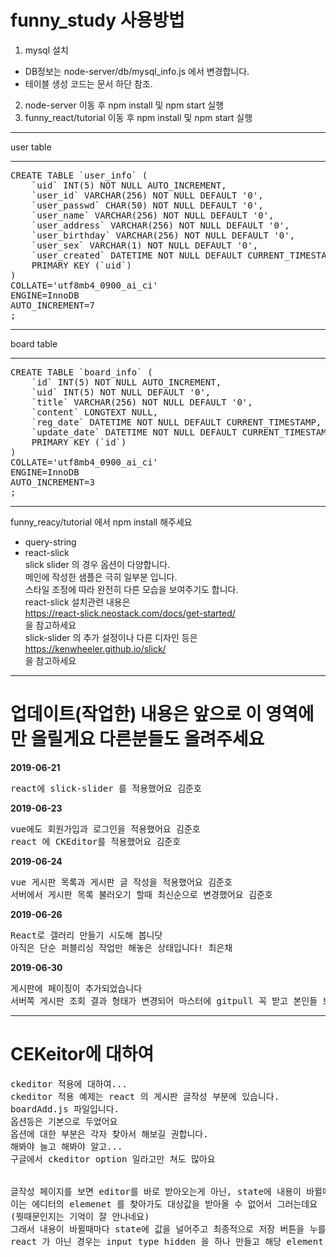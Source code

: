 funny_study 사용방법
=============
1. mysql 설치
+ DB정보는 node-server/db/mysql_info.js 에서 변경합니다.
+ 테이블 생성 코드는 문서 하단 참조.
2. node-server 이동 후 npm install 및 npm start 실행
3. funny_react/tutorial 이동 후 npm install 및 npm start 실행

* * *
user table
* * *
<pre>
CREATE TABLE `user_info` (
	`uid` INT(5) NOT NULL AUTO_INCREMENT,
	`user_id` VARCHAR(256) NOT NULL DEFAULT '0',
	`user_passwd` CHAR(50) NOT NULL DEFAULT '0',
	`user_name` VARCHAR(256) NOT NULL DEFAULT '0',
	`user_address` VARCHAR(256) NOT NULL DEFAULT '0',
	`user_birthday` VARCHAR(256) NOT NULL DEFAULT '0',
	`user_sex` VARCHAR(1) NOT NULL DEFAULT '0',
	`user_created` DATETIME NOT NULL DEFAULT CURRENT_TIMESTAMP,
	PRIMARY KEY (`uid`)
)
COLLATE='utf8mb4_0900_ai_ci'
ENGINE=InnoDB
AUTO_INCREMENT=7
;
</pre>

* * *
board table
* * *
<pre>
CREATE TABLE `board_info` (
	`id` INT(5) NOT NULL AUTO_INCREMENT,
	`uid` INT(5) NOT NULL DEFAULT '0',
	`title` VARCHAR(256) NOT NULL DEFAULT '0',
	`content` LONGTEXT NULL,
	`reg_date` DATETIME NOT NULL DEFAULT CURRENT_TIMESTAMP,
	`update_date` DATETIME NOT NULL DEFAULT CURRENT_TIMESTAMP,
	PRIMARY KEY (`id`)
)
COLLATE='utf8mb4_0900_ai_ci'
ENGINE=InnoDB
AUTO_INCREMENT=3
;
</pre>



* * *
funny_reacy/tutorial 에서 npm install 해주세요
+ query-string
+ react-slick  
slick slider 의 경우 옵션이 다양합니다.  
메인에 작성한 샘플은 극히 일부분 입니다.  
스타일 조정에 따라 완전히 다른 모습을 보여주기도 합니다.  
react-slick 설치관련 내용은  
https://react-slick.neostack.com/docs/get-started/  
을 참고하세요  
slick-slider 의 추가 설정이나 다른 디자인 등은  
https://kenwheeler.github.io/slick/  
을 참고하세요  

***
업데이트(작업한) 내용은 앞으로 이 영역에만 올릴게요 다른분들도 올려주세요
======
**2019-06-21**
<pre>
react에 slick-slider 를 적용했어요 김준호
</pre>
**2019-06-23**  
<pre>
vue에도 회원가입과 로그인을 적용했어요 김준호
react 에 CKEditor를 적용했어요 김준호
</pre>
**2019-06-24**
<pre>
vue 게시판 목록과 게시판 글 작성을 적용했어요 김준호
서버에서 게시판 목록 불러오기 할때 최신순으로 변경했어요 김준호
</pre>
**2019-06-26**
<pre>
React로 갤러리 만들기 시도해 봅니닷
아직은 단순 퍼블리싱 작업만 해놓은 상태입니다! 최은채
</pre>
**2019-06-30**
<pre>
게시판에 페이징이 추가되었습니다
서버쪽 게시판 조회 결과 형태가 변경되어 마스터에 gitpull 꼭 받고 본인들 브랜치에서 merge 해주세요
</pre>
***
CEKeitor에 대하여
=============
<pre>
ckeditor 적용에 대하여...  
ckeditor 적용 예제는 react 의 게시판 글작성 부분에 있습니다.  
boardAdd.js 파일입니다.  
옵션등은 기본으로 두었어요  
옵션에 대한 부분은 각자 찾아서 해보길 권합니다.  
해봐야 늘고 해봐야 알고... 
구글에서 ckeditor option 일라고만 쳐도 많아요   
<br/>
글작성 페이지를 보면 editor를 바로 받아오는게 아닌, state에 내용이 바뀔때마다 set 해주고 있어요  
이는 에디터의 elemenet 를 찾아가도 대상값을 받아올 수 없어서 그러는데요  
(뭣때문인지는 기억이 잘 안나네요)  
그래서 내용이 바뀔때마다 state에 값을 널어주고 최종적으로 저장 버튼을 누를 때 해당 값을 가져와서 사용합니다.
react 가 아닌 경우는 input type hidden 을 하나 만들고 해당 element 에 값을 넣어주겠죠. 그리고 그 값을 사용합니다.
</pre>
